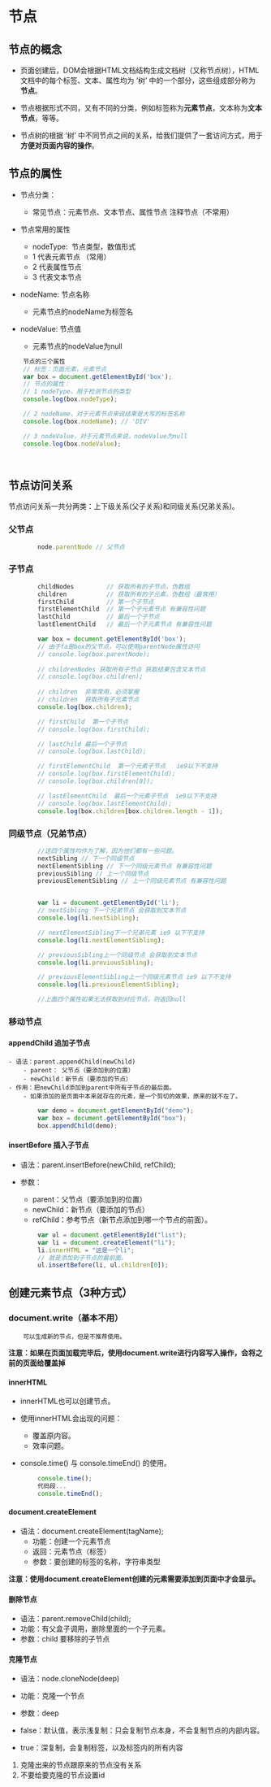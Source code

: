 # 节点

## 节点的概念

- 页面创建后，DOM会根据HTML文档结构生成文档树（又称节点树），HTML文档中的每个标签、文本、属性均为 ‘树’ 中的一个部分，这些组成部分称为 **节点**。

- 节点根据形式不同，又有不同的分类，例如标签称为**元素节点**，文本称为**文本节点**，等等。

- 节点树的根据 ‘树’ 中不同节点之间的关系，给我们提供了一套访问方式，用于**方便对页面内容的操作**。

## 节点的属性

- 节点分类：
    - 常见节点：元素节点、文本节点、属性节点   注释节点（不常用）


- 节点常用的属性
  - nodeType:  节点类型，数值形式
  - 1 代表元素节点 （常用）
  - 2 代表属性节点
  - 3 代表文本节点


- nodeName: 节点名称
  - 元素节点的nodeName为标签名

- nodeValue: 节点值
  - 元素节点的nodeValue为null

```javascript
	节点的三个属性
	// 标签：页面元素，元素节点
	var box = document.getElementById('box');
	// 节点的属性：
	// 1 nodeType，用于检测节点的类型
	console.log(box.nodeType);

	// 2 nodeName，对于元素节点来说结果是大写的标签名称
	console.log(box.nodeName); // 'DIV'

	// 3 nodeValue，对于元素节点来说，nodeValue为null
	console.log(box.nodeValue);
```

    ​

## 节点访问关系

节点访问关系一共分两类：上下级关系(父子关系)和同级关系(兄弟关系)。

### 父节点

```javascript
        node.parentNode // 父节点
```

### 子节点

```javascript
        childNodes         // 获取所有的子节点，伪数组
        children           // 获取所有的子元素，伪数组（最常用）
        firstChild         // 第一个子节点
        firstElementChild  // 第一个子元素节点 有兼容性问题
        lastChild          // 最后一个子节点
        lastElementChild   // 最后一个子元素节点 有兼容性问题
```

```javascript
        var box = document.getElementById('box');
        // 由于fa是box的父节点，可以使用parentNode属性访问
        // console.log(box.parentNode);
    
        // childrenNodes 获取所有子节点 获取结果包含文本节点
        // console.log(box.children);
        
        // children  非常常用，必须掌握
        // children  获取所有子元素节点
        console.log(box.children);

        // firstChild  第一个子节点
        // console.log(box.firstChild);

        // lastChild 最后一个子节点
        // console.log(box.lastChild);

        // firstElementChild  第一个元素子节点   ie9以下不支持
        // console.log(box.firstElementChild);
        // console.log(box.children[0]);

        // lastElementChild  最后一个元素子节点  ie9以下不支持
        // console.log(box.lastElementChild);
        console.log(box.children[box.children.length - 1]);

```


### 同级节点（兄弟节点）

```javascript
        //这四个属性均作为了解，因为他们都有一些问题。
        nextSibling // 下一个同级节点
        nextElementSibling // 下一个同级元素节点 有兼容性问题
        previousSibling // 上一个同级节点
        previousElementSibling // 上一个同级元素节点 有兼容性问题


        var li = document.getElementById('li');
        // nextSibling 下一个兄弟节点 会获取到文本节点
        console.log(li.nextSibling);

        // nextElementSibling下一个兄弟元素 ie9 以下不支持
        console.log(li.nextElementSibling);

        // previousSibling上一个同级节点 会获取到文本节点
        console.log(li.previousSibling);

        // previousElementSibling上一个同级元素节点 ie9 以下不支持
        console.log(li.previousElementSibling);

        //上面四个属性如果无法获取到对应节点，则返回null
```


### 移动节点

#### appendChild 追加子节点

    - 语法：parent.appendChild(newChild)
        - parent： 父节点（要添加到的位置）
        - newChild：新节点（要添加的节点）
    - 作用：把newChild添加到parent中所有子节点的最后面。
        - 如果添加的是页面中本来就存在的元素，是一个剪切的效果，原来的就不在了。

```javascript
        var demo = document.getElementById("demo");
        var box = document.getElementById("box");
        box.appendChild(demo);
```

#### insertBefore 插入子节点

- 语法：parent.insertBefore(newChild, refChild);

- 参数：
    - parent：父节点（要添加到的位置）
    - newChild：新节点（要添加的节点）
    - refChild：参考节点（新节点添加到哪一个节点的前面）。

```javascript
        var ul = document.getElementById("list");
        var li = document.createElement("li");
        li.innerHTML = "这是一个li";
        // 就是添加到子节点的最前面。
        ul.insertBefore(li, ul.children[0]);
```



## 创建元素节点（3种方式）

### document.write（基本不用）


        可以生成新的节点，但是不推荐使用。

**注意：如果在页面加载完毕后，使用document.write进行内容写入操作，会将之前的页面给覆盖掉**


#### innerHTML

- innerHTML也可以创建节点。

- 使用innerHTML会出现的问题：

  - 覆盖原内容。
  - 效率问题。

- console.time() 与 console.timeEnd() 的使用。
```javascript
        console.time();
        代码段...
        console.timeEnd();
```


#### document.createElement

- 语法：document.createElement(tagName);
  - 功能：创建一个元素节点
  - 返回：元素节点（标签）
  - 参数：要创建的标签的名称，字符串类型

**注意：使用document.createElement创建的元素需要添加到页面中才会显示。**

#### 删除节点

  - 语法：parent.removeChild(child);
  - 功能：有父盒子调用，删除里面的一个子元素。
  - 参数：child 要移除的子节点


#### 克隆节点

  - 语法：node.cloneNode(deep)
  - 功能：克隆一个节点
  - 参数：deep

- false：默认值，表示浅复制：只会复制节点本身，不会复制节点的内部内容。
- true：深复制，会复制标签，以及标签内的所有内容 

1. 克隆出来的节点跟原来的节点没有关系
2. 不要给要克隆的节点设置id


